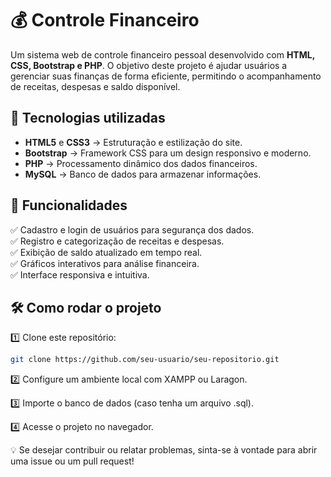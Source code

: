 # 💰 Controle Financeiro  

Um sistema web de controle financeiro pessoal desenvolvido com **HTML, CSS, Bootstrap e PHP**. O objetivo deste projeto é ajudar usuários a gerenciar suas finanças de forma eficiente, permitindo o acompanhamento de receitas, despesas e saldo disponível.  

## 🚀 Tecnologias utilizadas  

- **HTML5** e **CSS3** → Estruturação e estilização do site.  
- **Bootstrap** → Framework CSS para um design responsivo e moderno.  
- **PHP** → Processamento dinâmico dos dados financeiros.  
- **MySQL**  → Banco de dados para armazenar informações.  

## 📌 Funcionalidades  

✅ Cadastro e login de usuários para segurança dos dados.  
✅ Registro e categorização de receitas e despesas.  
✅ Exibição de saldo atualizado em tempo real.  
✅ Gráficos interativos para análise financeira.  
✅ Interface responsiva e intuitiva.  

## 🛠 Como rodar o projeto  

1️⃣ Clone este repositório:  
```bash
git clone https://github.com/seu-usuario/seu-repositorio.git
```
2️⃣ Configure um ambiente local com XAMPP ou Laragon.

3️⃣ Importe o banco de dados (caso tenha um arquivo .sql).

4️⃣ Acesse o projeto no navegador.


💡 Se desejar contribuir ou relatar problemas, sinta-se à vontade para abrir uma issue ou um pull request!
